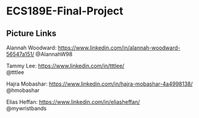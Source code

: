 # ECS189E-Final-Project

## Picture Links
Alannah Woodward: https://www.linkedin.com/in/alannah-woodward-56547a151/
@AlannahW98

Tammy Lee: https://www.linkedin.com/in/tttlee/  
@tttlee  


Hajra Mobashar: https://www.linkedin.com/in/hajra-mobashar-4a4998138/  
@hmobashar

Elias Heffan: https://www.linkedin.com/in/eliasheffan/  
@mywristbands  
